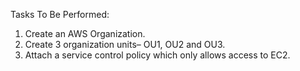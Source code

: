  Tasks To Be Performed:
 1. Create an AWS Organization.
 2. Create 3 organization units– OU1, OU2 and OU3.
 3. Attach a service control policy which only allows access to EC2.
